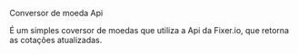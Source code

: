 Conversor de moeda Api

É um simples coversor  de moedas que utiliza a Api da Fixer.io, que retorna as cotações atualizadas.